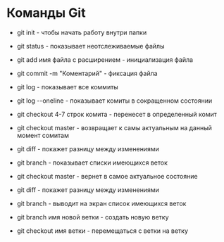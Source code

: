 # Команды Git 

* git init - чтобы начать работу внутри папки 

* git status - показывает неотслеживаемые файлы 

* git add имя файла с расширением - инициализация файла 

* git commit -m "Коментарий" - фиксация файла 

* git log - показывает все коммиты 

* git log --oneline - показывает комиты в сокращенном состоянии 

* git checkout 4-7 строк комита - перенесет в определенный комит 

* git checkout master - возвращает к самы актуальным на данный момент сомитам 

* git diff - покажет разницу между изменениями 

* git branch - показывает списки имеющихся веток 


* git checkout master - вернет в самое актуальное состояние 

* git diff - покажет разницу между изменениями 

* git branch - выводит на экран список имеющихся веток 

* git branch имя новой ветки - создать новую ветку 

* git checkout имя ветки - перемещаться с ветки на ветку 
